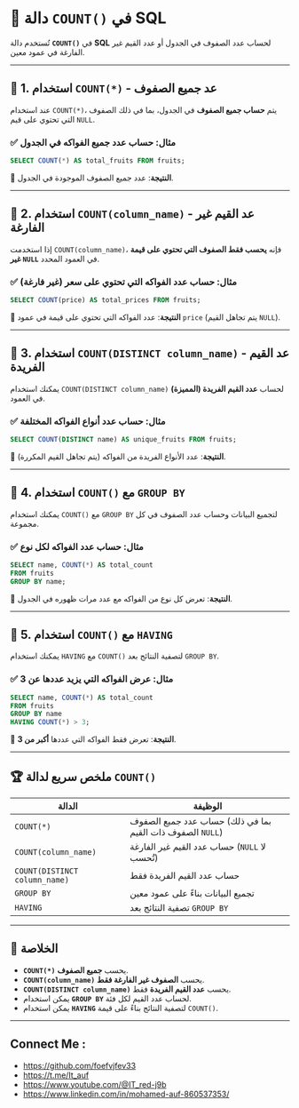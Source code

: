 # 📌 **دالة `COUNT()` في SQL**

تُستخدم دالة **`COUNT()`** في **SQL** لحساب عدد الصفوف في الجدول أو عدد القيم غير الفارغة في عمود معين.

---

## 🔹 **1. استخدام `COUNT(*)` - عد جميع الصفوف**

عند استخدام `COUNT(*)`، يتم **حساب جميع الصفوف** في الجدول، بما في ذلك الصفوف التي تحتوي على قيم `NULL`.

### ✅ **مثال: حساب عدد جميع الفواكه في الجدول**

```sql
SELECT COUNT(*) AS total_fruits FROM fruits;
```

🔹 **النتيجة**: عدد جميع الصفوف الموجودة في الجدول.

---

## 🔹 **2. استخدام `COUNT(column_name)` - عد القيم غير الفارغة**

إذا استخدمت `COUNT(column_name)`، فإنه **يحسب فقط الصفوف التي تحتوي على قيمة غير `NULL`** في العمود المحدد.

### ✅ **مثال: حساب عدد الفواكه التي تحتوي على سعر (غير فارغة)**

```sql
SELECT COUNT(price) AS total_prices FROM fruits;
```

🔹 **النتيجة**: عدد الفواكه التي تحتوي على قيمة في عمود `price` (يتم تجاهل القيم `NULL`).

---

## 🔹 **3. استخدام `COUNT(DISTINCT column_name)` - عد القيم الفريدة**

يمكنك استخدام `COUNT(DISTINCT column_name)` لحساب **عدد القيم الفريدة (المميزة)** في العمود.

### ✅ **مثال: حساب عدد أنواع الفواكه المختلفة**

```sql
SELECT COUNT(DISTINCT name) AS unique_fruits FROM fruits;
```

🔹 **النتيجة**: عدد الأنواع الفريدة من الفواكه (يتم تجاهل القيم المكررة).

---

## 🔹 **4. استخدام `COUNT()` مع `GROUP BY`**

يمكنك استخدام `COUNT()` مع `GROUP BY` لتجميع البيانات وحساب عدد الصفوف في كل مجموعة.

### ✅ **مثال: حساب عدد الفواكه لكل نوع**

```sql
SELECT name, COUNT(*) AS total_count
FROM fruits
GROUP BY name;
```

🔹 **النتيجة**: تعرض كل نوع من الفواكه مع عدد مرات ظهوره في الجدول.

---

## 🔹 **5. استخدام `COUNT()` مع `HAVING`**

يمكنك استخدام `HAVING` مع `COUNT()` لتصفية النتائج بعد `GROUP BY`.

### ✅ **مثال: عرض الفواكه التي يزيد عددها عن 3**

```sql
SELECT name, COUNT(*) AS total_count
FROM fruits
GROUP BY name
HAVING COUNT(*) > 3;
```

🔹 **النتيجة**: تعرض فقط الفواكه التي عددها **أكبر من 3**.

---

## 🏆 **ملخص سريع لدالة `COUNT()`**

|الدالة|الوظيفة|
|---|---|
|`COUNT(*)`|حساب عدد جميع الصفوف (بما في ذلك الصفوف ذات القيم `NULL`)|
|`COUNT(column_name)`|حساب عدد القيم غير الفارغة (`NULL` لا تُحسب)|
|`COUNT(DISTINCT column_name)`|حساب عدد القيم الفريدة فقط|
|`GROUP BY`|تجميع البيانات بناءً على عمود معين|
|`HAVING`|تصفية النتائج بعد `GROUP BY`|

---

## 🎯 **الخلاصة**

- **`COUNT(*)`** يحسب **جميع الصفوف**.
- **`COUNT(column_name)`** يحسب **الصفوف غير الفارغة فقط**.
- **`COUNT(DISTINCT column_name)`** يحسب **عدد القيم الفريدة** فقط.
- يمكن استخدام **`GROUP BY`** لحساب عدد القيم لكل فئة.
- يمكن استخدام **`HAVING`** لتصفية النتائج بناءً على قيمة `COUNT()`.

---


## Connect Me :

- https://github.com/foefvjfev33
- https://t.me/It_auf
- https://www.youtube.com/@IT_red-j9b
- https://www.linkedin.com/in/mohamed-auf-860537353/